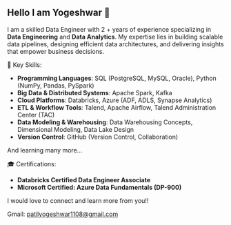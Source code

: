 ## Hello I am Yogeshwar 👋

I am a skilled Data Engineer with 2 + years of experience specializing in **Data Engineering** and **Data Analytics**. My expertise lies in building scalable data pipelines, designing efficient data architectures, and delivering insights that empower business decisions.

🌟 Key Skills:
- **Programming Languages**: SQL (PostgreSQL, MySQL, Oracle), Python (NumPy, Pandas, PySpark)
- **Big Data & Distributed Systems**: Apache Spark, Kafka
- **Cloud Platforms**: Databricks, Azure (ADF, ADLS, Synapse Analytics)
- **ETL & Workflow Tools**: Talend, Apache Airflow, Talend Administration Center (TAC)
- **Data Modeling & Warehousing**: Data Warehousing Concepts, Dimensional Modeling, Data Lake Design
- **Version Control**: GitHub (Version Control, Collaboration)

And learning many more...

🎓 Certifications:
- **Databricks Certified Data Engineer Associate**
- **Microsoft Certified: Azure Data Fundamentals (DP-900)**

I would love to connect and learn more from you!!

Gmail: patilyogeshwar1108@gmail.com
